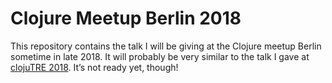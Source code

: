 # Clojure Meetup Berlin 2018

This repository contains the talk I will be giving at the Clojure meetup Berlin
sometime in late 2018. It will probably be very similar to the talk I gave at
[clojuTRE 2018](/clojuTRE-2018). It’s not ready yet, though!
